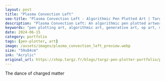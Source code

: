 ```yaml
---
layout: post
title: "Plasma Convection Left"
seo-title: "Plasma Convection Left - Algorithmic Pen Plotted Art | Targz"
description: "Plasma Convection Left: An algorithmic pen plotted artwork featuring geometric patterns. 59x84cm acrylic on Bristol paper."
keywords: "pen plotting art, algorithmic art, generative art, op art, mathematical art, geometric patterns, bristol paper, precision plotting"
date: 2024-06-15
category: portfolio
tags: [pen-plotter, art]
image: /assets/images/plasma_convection_left_preview.webp
size: "59x84cm"
ink: "Acrylic"
original_url: https://shop.targz.fr/blogs/targz-pen-plotter-portfolio/plasma-convection-canvas
---
```




The dance of charged matter



